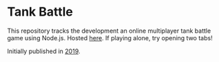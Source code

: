 # Tank Battle 
This repository tracks the development an online multiplayer tank battle game using Node.js. Hosted [here](https://battle-tank-a49ee05d9438.herokuapp.com/).
If playing alone, try opening two tabs!

Initially published in [2019](https://github.com/tbreimer/tankBattle).






